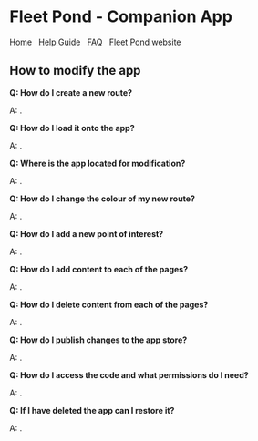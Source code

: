 # Fleet Pond - Companion App

[Home](./index.html) &nbsp; [Help Guide](./help.html) &nbsp; [FAQ](./faq.html) &nbsp; [Fleet Pond website](http://fleetpond.org.uk/)

## How to modify the app

**Q: How do I create a new route?**

A: .

**Q: How do I load it onto the app?**

A: .

**Q: Where is the app located for modification?**

A: .

**Q: How do I change the colour of my new route?**

A: .

**Q: How do I add a new point of interest?**

A: .

**Q: How do I add content to each of the pages?**

A: .

**Q: How do I delete content from each of the pages?**

A: .

**Q: How do I publish changes to the app store?**

A: .

**Q: How do I access the code and what permissions do I need?**

A: .

**Q: If I have deleted the app can I restore it?**

A: .
